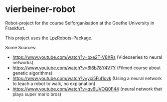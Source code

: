 # vierbeiner-robot

Robot-project for the course Selforganisation at the Goethe University in Frankfurt.

This project uses the LpzRobots-Package.

Some Sources:
 * https://www.youtube.com/watch?v=bxe2T-V8XRs (Videoseries to neural networks)
 * https://www.youtube.com/watch?v=6l6b78Y4V7Y (Filmed course about genetic algorithms)
 * https://www.youtube.com/watch?v=yci5FuI1ovk (Using a neural network to teach a robot to walk, no explanation)
 * https://www.youtube.com/watch?v=qv6UVOQ0F44 (neural network that plays super mario bros)
